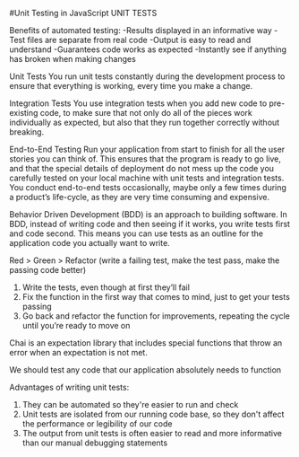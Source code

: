 #Unit Testing in JavaScript
UNIT TESTS

Benefits of automated testing:
-Results displayed in an informative way
-Test files are separate from real code
-Output is easy to read and understand
-Guarantees code works as expected
-Instantly see if anything has broken when making changes


Unit Tests
You run unit tests constantly during the development process to ensure that everything is working, every time you make a change.

Integration Tests
You use integration tests when you add new code to pre-existing code, to make sure that not only do all of the pieces work individually as expected, but also that they run together correctly without breaking.

End-to-End Testing
Run your application from start to finish for all the user stories you can think of. This ensures that the program is ready to go live, and that the special details of deployment do not mess up the code you carefully tested on your local machine with unit tests and integration tests. You conduct end-to-end tests occasionally, maybe only a few times during a product’s life-cycle, as they are very time consuming and expensive.


Behavior Driven Development (BDD) is an approach to building software. In BDD, instead of writing code and then seeing if it works, you write tests first and code second. This means you can use tests as an outline for the application code you actually want to write.

Red > Green > Refactor (write a failing test, make the test pass, make the passing code better)
1. Write the tests, even though at first they’ll fail
2. Fix the function in the first way that comes to mind, just to get your tests passing
3. Go back and refactor the function for improvements, repeating the cycle until you’re ready to move on

Chai is an expectation library that includes special functions that throw an error when an expectation is not met.

We should test any code that our application absolutely needs to function

Advantages of writing unit tests:
1. They can be automated so they're easier to run and check
2. Unit tests are isolated from our running code base, so they don't affect the performance or legibility of our code
3. The output from unit tests is often easier to read and more informative than our manual debugging statements